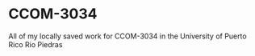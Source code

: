 # CCOM-3034
All of my locally saved work for CCOM-3034 in the University of Puerto Rico Rio Piedras
